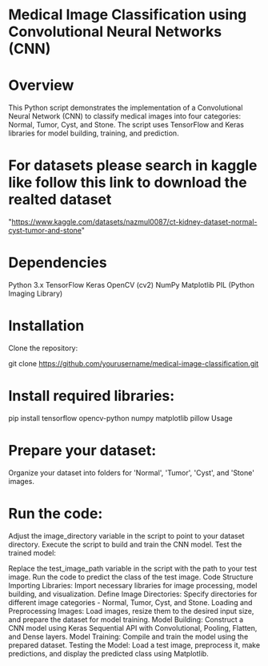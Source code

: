 # Medical Image Classification using Convolutional Neural Networks (CNN)
# Overview
This Python script demonstrates the implementation of a Convolutional Neural Network (CNN) to classify medical images into four categories: Normal, Tumor, Cyst, and Stone. The script uses TensorFlow and Keras libraries for model building, training, and prediction.

# For datasets please search in kaggle like  follow this link to download the realted dataset 

"https://www.kaggle.com/datasets/nazmul0087/ct-kidney-dataset-normal-cyst-tumor-and-stone"

# Dependencies
Python 3.x
TensorFlow
Keras
OpenCV (cv2)
NumPy
Matplotlib
PIL (Python Imaging Library)
# Installation
Clone the repository:

git clone https://github.com/yourusername/medical-image-classification.git
# Install required libraries:

pip install tensorflow opencv-python numpy matplotlib pillow
Usage
# Prepare your dataset:

Organize your dataset into folders for 'Normal', 'Tumor', 'Cyst', and 'Stone' images.
# Run the code:

Adjust the image_directory variable in the script to point to your dataset directory.
Execute the script to build and train the CNN model.
Test the trained model:

Replace the test_image_path variable in the script with the path to your test image.
Run the code to predict the class of the test image.
Code Structure
Importing Libraries: Import necessary libraries for image processing, model building, and visualization.
Define Image Directories: Specify directories for different image categories - Normal, Tumor, Cyst, and Stone.
Loading and Preprocessing Images: Load images, resize them to the desired input size, and prepare the dataset for model training.
Model Building: Construct a CNN model using Keras Sequential API with Convolutional, Pooling, Flatten, and Dense layers.
Model Training: Compile and train the model using the prepared dataset.
Testing the Model: Load a test image, preprocess it, make predictions, and display the predicted class using Matplotlib.
